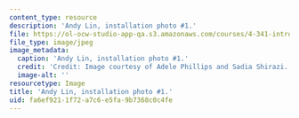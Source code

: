 ```yaml
---
content_type: resource
description: 'Andy Lin, installation photo #1.'
file: https://ol-ocw-studio-app-qa.s3.amazonaws.com/courses/4-341-introduction-to-photography-and-related-media-fall-2007/fa6ef9211f72a7c6e5fa9b7368c0c4fe_lin4.jpg
file_type: image/jpeg
image_metadata:
  caption: 'Andy Lin, installation photo #1.'
  credit: 'Credit: Image courtesy of Adele Phillips and Sadia Shirazi.'
  image-alt: ''
resourcetype: Image
title: 'Andy Lin, installation photo #1.'
uid: fa6ef921-1f72-a7c6-e5fa-9b7368c0c4fe
---
```

